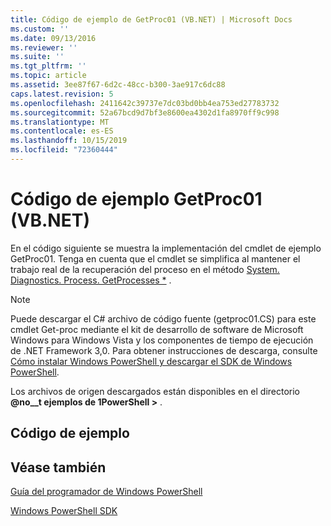 ```yaml
---
title: Código de ejemplo de GetProc01 (VB.NET) | Microsoft Docs
ms.custom: ''
ms.date: 09/13/2016
ms.reviewer: ''
ms.suite: ''
ms.tgt_pltfrm: ''
ms.topic: article
ms.assetid: 3ee87f67-6d2c-48cc-b300-3ae917c6dc88
caps.latest.revision: 5
ms.openlocfilehash: 2411642c39737e7dc03bd0bb4ea753ed27783732
ms.sourcegitcommit: 52a67bcd9d7bf3e8600ea4302d1fa8970ff9c998
ms.translationtype: MT
ms.contentlocale: es-ES
ms.lasthandoff: 10/15/2019
ms.locfileid: "72360444"
---
```

# <a name="getproc01-vbnet-sample-code"></a>Código de ejemplo GetProc01 (VB.NET)

En el código siguiente se muestra la implementación del cmdlet de ejemplo GetProc01. Tenga en cuenta que el cmdlet se simplifica al mantener el trabajo real de la recuperación del proceso en el método [System. Diagnostics. Process. GetProcesses *](/dotnet/api/System.Diagnostics.Process.GetProcesses) .

> [!NOTE]
> Puede descargar el C# archivo de código fuente (getproc01.CS) para este cmdlet Get-proc mediante el kit de desarrollo de software de Microsoft Windows para Windows Vista y los componentes de tiempo de ejecución de .NET Framework 3,0. Para obtener instrucciones de descarga, consulte [Cómo instalar Windows PowerShell y descargar el SDK de Windows PowerShell](/powershell/developer/installing-the-windows-powershell-sdk).
>
> Los archivos de origen descargados están disponibles en el directorio **@no__t ejemplos de 1PowerShell >** .

## <a name="code-sample"></a>Código de ejemplo

<!-- TODO!!!: review snippet reference  [!CODE [msh_samplesgetproc01#getproc01vball](msh_samplesgetproc01#getproc01vball)]  -->

## <a name="see-also"></a>Véase también

[Guía del programador de Windows PowerShell](./windows-powershell-programmer-s-guide.md)

[Windows PowerShell SDK](../windows-powershell-reference.md)